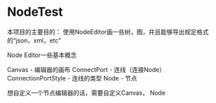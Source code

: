 # NodeTest

本项目的主要目的：
使用NodeEditor画一些树，图，并且能够导出规定格式的“json，xml，etc”

Node Editor一些基本概念

Canvas - 编辑器的画布
ConnectPort - 连线（连接Node）
ConnectionPortStyle - 连线的类型
Node - 节点

想自定义一个节点编辑器的话，需要自定义Canvas， Node

